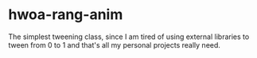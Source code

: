 # hwoa-rang-anim

The simplest tweening class, since I am tired of using external libraries to tween from 0 to 1 and that's all my personal projects really need.
